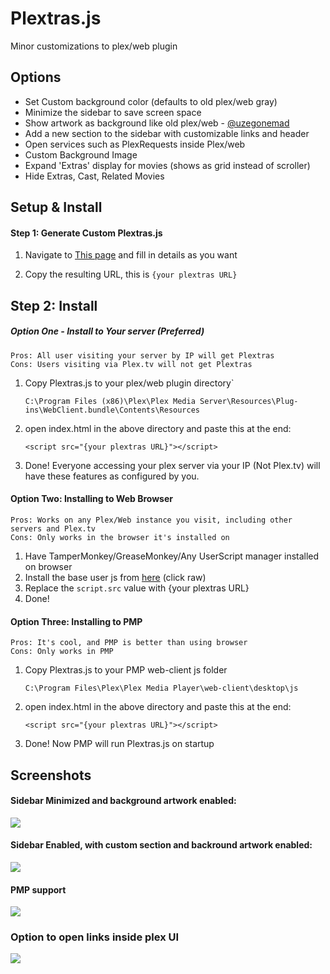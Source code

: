 # Plextras.js
Minor customizations to plex/web plugin

## Options
- Set Custom background color (defaults to old plex/web gray)
- Minimize the sidebar to save screen space
- Show artwork as background like old plex/web - [@uzegonemad](https://github.com/uzegonemad/plexbgartwork)
- Add a new section to the sidebar with customizable links and header
- Open services such as PlexRequests inside Plex/web
- Custom Background Image
- Expand 'Extras' display for movies (shows as grid instead of scroller)
- Hide Extras, Cast, Related Movies

## Setup & Install

#### Step 1: Generate Custom Plextras.js

1. Navigate to [This page](http://andrewiankidd.co.uk/ext/mimefix/) and fill in details as you want

2. Copy the resulting URL, this is `{your plextras URL}`
    
## Step 2: Install

##### Option One - Install to Your server (Preferred)
    Pros: All user visiting your server by IP will get Plextras
    Cons: Users visiting via Plex.tv will not get Plextras
    
1. Copy Plextras.js to your plex/web plugin directory`

    `C:\Program Files (x86)\Plex\Plex Media Server\Resources\Plug-ins\WebClient.bundle\Contents\Resources`

2. open index.html in the above directory and paste this at the end:

    `<script src="{your plextras URL}"></script>`
    
3. Done! Everyone accessing your plex server via your IP (Not Plex.tv) will have these features as configured by you.

#### Option Two: Installing to Web Browser
    Pros: Works on any Plex/Web instance you visit, including other servers and Plex.tv
    Cons: Only works in the browser it's installed on

1. Have TamperMonkey/GreaseMonkey/Any UserScript manager installed on browser
2. Install the base user js from [here](https://github.com/andrewiankidd/Plextras.js/blob/master/Plextras.user.js) (click raw)
3. Replace the `script.src` value with {your plextras URL}
4. Done! 

#### Option Three: Installing to PMP
    Pros: It's cool, and PMP is better than using browser
    Cons: Only works in PMP
    
1. Copy Plextras.js to your PMP web-client js folder

    `C:\Program Files\Plex\Plex Media Player\web-client\desktop\js`

2. open index.html in the above directory and paste this at the end:

    `<script src="{your plextras URL}"></script>`
    
3. Done! Now PMP will run Plextras.js on startup
    
## Screenshots
#### Sidebar Minimized and background artwork enabled:              
![](https://raw.githubusercontent.com/andrewiankidd/Plextras.js/master/Screenshots/Artwork_sidebar_enabled.PNG)

#### Sidebar Enabled, with custom section and backround artwork enabled:
![](https://raw.githubusercontent.com/andrewiankidd/Plextras.js/master/Screenshots/Artwork_sidebar_hover.PNG)

#### PMP support
![](https://raw.githubusercontent.com/andrewiankidd/Plextras.js/6f752da221afeb1b6233ed6f7a95ae8f0cc0826f/Screenshots/pmp.png)

### Option to open links inside plex UI
![](https://github.com/andrewiankidd/Plextras.js/blob/a99638dc5e5f63fad31efcc169c3fd63200451c3/Screenshots/internallinks.png?raw=true)
